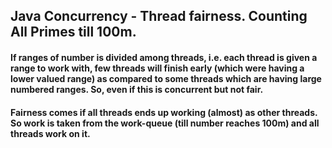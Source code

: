 ## Java Concurrency - Thread fairness. Counting All Primes till 100m.
#### If ranges of number is divided among threads, i.e. each thread is given a range to work with, few threads will finish early (which were having a lower valued range) as compared to some threads which are having large numbered ranges. So, even if this is concurrent but not fair.

#### Fairness comes if all threads ends up working (almost) as other threads. So work is taken from the work-queue (till number reaches 100m) and all threads work on it. 
